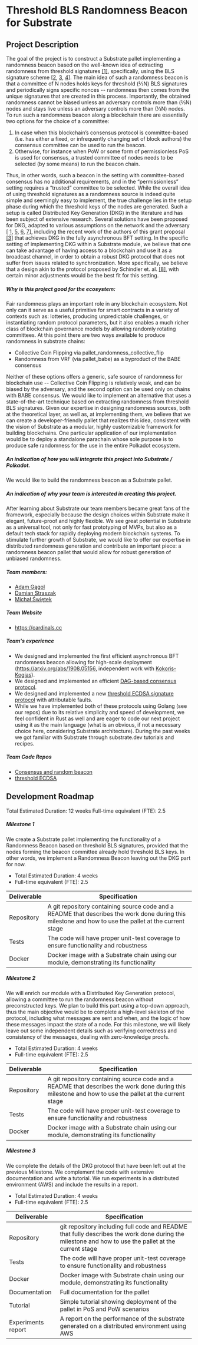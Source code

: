 # Threshold BLS Randomness Beacon for Substrate

## Project Description

The goal of the project is to construct a Substrate pallet implementing a randomness beacon based on the well-known idea of extracting randomness from threshold signatures [[1]](ftp://ftp.cse.ohio-state.edu/pub/anish/dcpo/allpdf/51.pdf), specifically, using the BLS signature scheme [[2](https://www.iacr.org/archive/pkc2003/25670031/25670031.pdf), [3](https://arxiv.org/pdf/1908.05156.pdf), [4](https://arxiv.org/pdf/1805.04548.pdf)]. The main idea of such a randomness beacon is that a committee of N nodes holds keys for threshold (⅔N) BLS signatures and periodically signs specific nonces -- randomness then comes from the unique signatures that are created in this process. Importantly, the obtained randomness cannot be biased unless an adversary controls more than (⅔N) nodes and stays live unless an adversary controls more than (⅓N) nodes. 
To run such a randomness beacon along a blockchain there are essentially two options for the choice of a committee:
1. In case when this blockchain’s consensus protocol is committee-based (i.e. has either a fixed, or infrequently changing set of block authors) the consensus committee can be used to run the beacon.
2. Otherwise, for instance when PoW or some form of permissionless PoS is used for consensus, a trusted committee of nodes needs to be selected (by some means) to run the beacon chain.

Thus, in other words, such a beacon in the setting with committee-based consensus has no additional requirements, and in the “permissionless” setting requires a “trusted” committee to be selected.
While the overall idea of using threshold signatures as a randomness source is indeed quite simple and seemingly easy to implement, the true challenge lies in the setup phase during which the threshold keys of the nodes are generated. Such a setup is called Distributed Key Generation (DKG) in the literature and has been subject of extensive research. Several solutions have been proposed for DKG, adapted to various assumptions on the network and the adversary [ [1](ftp://ftp.cse.ohio-state.edu/pub/anish/dcpo/allpdf/51.pdf), [5](https://link.springer.com/chapter/10.1007/3-540-46416-6_47), [6](https://link.springer.com/chapter/10.1007/3-540-36563-X_26), [7](https://cypherpunks.ca/~iang/pubs/DKG.pdf)], including the recent work of the authors of this grant proposal [[3]](https://arxiv.org/pdf/1908.05156.pdf) that achieves DKG in the fully asynchronous BFT setting. 
In the specific setting of implementing DKG within a Substrate module, we believe that one can take advantage of having access to a blockchain and use it as a broadcast channel, in order to obtain a robust DKG protocol that does not suffer from issues related to synchronization. More specifically, we believe that a design akin to the protocol proposed by  Schindler et. al. [[8]](https://eprint.iacr.org/2019/985), with certain minor adjustments would be the best fit for this setting.

##### Why is this project good for the ecosystem:

Fair randomness plays an important role in any blockchain ecosystem. Not only can it serve as a useful primitive for smart contracts in a variety of contexts such as: lotteries, producing unpredictable challenges, or instantiating random protocol parameters, but it also enables a much richer class of blockchain governance models by allowing randomly rotating committees. At this point there are two ways available to produce randomness in substrate chains:
- Collective Coin Flipping via pallet_randomness_collective_flip
- Randomness from VRF (via pallet_babe) as a byproduct of the BABE consensus 

Neither of these options offers a generic, safe source of randomness for blockchain use -- Collective Coin Flipping is relatively weak, and can be biased by the adversary, and the second option can be used only on chains with BABE consensus. We would like to implement an alternative that uses a state-of-the-art technique based on extracting randomness from threshold BLS signatures. Given our expertise in designing randomness sources, both at the theoretical layer, as well as, at implementing them, we believe that we can create a developer-friendly pallet that realizes this idea, consistent with the vision of Substrate as a modular, highly customizable framework for building blockchains. 
One particular application of our implementation would be to deploy a standalone parachain whose sole purpose is to produce safe randomness for the use in the entire Polkadot ecosystem. 


##### An indication of how you will integrate this project into Substrate / Polkadot.

We would like to build the randomness beacon as a Substrate pallet.


##### An indication of why your team is interested in creating this project.

After learning about Substrate our team members became great fans of the framework, especially because the design choices within Substrate make it elegant, future-proof and highly flexible. We see great potential in Substrate as a universal tool, not only for fast prototyping of MVPs, but also as a default tech stack for rapidly deploying modern blockchain systems. 
To stimulate further growth of Substrate, we would like to offer our expertise in distributed randomness generation and contribute an important piece: a randomness beacon pallet that would allow for robust generation of unbiased randomness.


##### Team members:
* [Adam Gągol](https://www.linkedin.com/in/adam-g%C4%85gol-b07904154/)
* [Damian Straszak](https://www.linkedin.com/in/damian-straszak-98a2601a5/)
* [Michał Świętek](https://www.linkedin.com/in/micha%C5%82-%C5%9Bwi%C4%99tek-40720b168/)

##### Team Website	
* https://cardinals.cc


##### Team's experience
* We designed and implemented the first efficient asynchronous BFT randomness beacon allowing for high-scale deployment (https://arxiv.org/abs/1908.05156, independent work with [Kokoris-Kogias](https://arxiv.org/abs/1908.05156)). 
* We designed and implemented an efficient [DAG-based consensus protocol](https://arxiv.org/abs/1908.05156).
* We designed and implemented a new [threshold ECDSA signature protocol](https://eprint.iacr.org/2020/498) with attributable faults.
* While we have implemented both of these protocols using Golang (see our repos) due to its relative simplicity and speed of development, we feel confident in Rust as well and are eager to code our next project using it as the main language (what is an obvious, if not a necessary choice here, considering Substrate architecture). During the past weeks we got familiar with Substrate through substrate.dev tutorials and recipes. 


##### Team Code Repos
* [Consensus and random beacon](https://gitlab.com/alephledger/consensus-go)
* [threshold ECDSA](https://gitlab.com/cardinals1/threshold-ecdsa)


## Development Roadmap

Total Estimated Duration: 12 weeks
Full-time equivalent (FTE): 2.5

##### Milestone 1
We create a Substrate pallet implementing the functionality of a Randomness Beacon based on threshold BLS signatures, provided that the nodes forming the beacon committee already hold threshold BLS keys. In other words, we implement a Randomness Beacon leaving out the DKG part for now.
* Total Estimated Duration: 4 weeks
* Full-time equivalent (FTE): 2.5

| Deliverable  | Specification                                                                                                                                          | 
|--------------|--------------------------------------------------------------------------------------------------------------------------------------------------------|
| Repository   | A git repository containing source code and a README that describes the work done during this milestone and how to use the pallet at the current stage |
| Tests        | The code will have proper unit-test coverage to ensure functionality and robustness                                                                    | 
| Docker       | Docker image with a Substrate chain using our module, demonstrating its functionality                                                                  | 

##### Milestone 2
We will enrich our module with a Distributed Key Generation protocol, allowing a committee to run the randomness beacon without preconstructed keys. We plan to build this part using a top-down approach, thus the main objective would be to complete a high-level skeleton of the protocol, including what messages are sent and when, and the logic of how these messages impact the state of a node. For this milestone, we will likely leave out some independent details such as verifying correctness and consistency of the messages, dealing with zero-knowledge proofs.

* Total Estimated Duration: 4 weeks
* Full-time equivalent (FTE): 2.5

| Deliverable  | Specification                                                                                                                                          | 
|--------------|--------------------------------------------------------------------------------------------------------------------------------------------------------|
| Repository   | A git repository containing source code and a README that describes the work done during this milestone and how to use the pallet at the current stage |
| Tests        | The code will have proper unit-test coverage to ensure functionality and robustness                                                                    | 
| Docker       | Docker image with a Substrate chain using our module, demonstrating its functionality                                                                  | 


##### Milestone 3
We complete the details of the DKG protocol that have been left out at the previous Milestone. We complement the code with extensive documentation and write a tutorial. We run experiments in a distributed environment (AWS) and include the results in a report.

* Total Estimated Duration: 4 weeks
* Full-time equivalent (FTE): 2.5

| Deliverable        | Specification                                                                                                                                        |
|--------------------|------------------------------------------------------------------------------------------------------------------------------------------------------|
| Repository         | git repository including full code and README that fully describes the work done during the milestone and how to use the pallet at the current stage |
| Tests              | The code will have proper unit-test coverage to ensure functionality and robustness                                                                  |
| Docker             | Docker image with Substrate chain using our module, demonstrating its functionality                                                                  |
| Documentation      | Full documentation for the pallet                                                                                                                    |
| Tutorial           | Simple tutorial showing deployment of the pallet in PoS and PoW scenarios                                                                            |
| Experiments report | A report on the performance of the substrate generated on a distributed environment using AWS                                                        |
